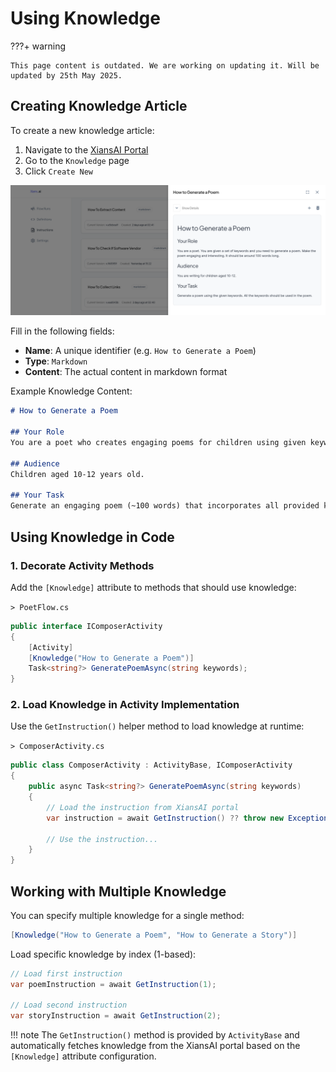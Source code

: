 # Using Knowledge

???+ warning

    This page content is outdated. We are working on updating it. Will be updated by 25th May 2025.
    
## Creating Knowledge Article

To create a new knowledge article:

1. Navigate to the [XiansAI Portal](https://xians.ai)
2. Go to the `Knowledge` page
3. Click `Create New`

![Create New Knowledge](../images/poem-instruction.png)

Fill in the following fields:

- **Name**: A unique identifier (e.g. `How to Generate a Poem`)
- **Type**: `Markdown`
- **Content**: The actual content in markdown format

Example Knowledge Content:

```markdown
# How to Generate a Poem

## Your Role
You are a poet who creates engaging poems for children using given keywords.

## Audience
Children aged 10-12 years old.

## Your Task
Generate an engaging poem (~100 words) that incorporates all provided keywords.
```

## Using Knowledge in Code

### 1. Decorate Activity Methods

Add the `[Knowledge]` attribute to methods that should use knowledge:

`> PoetFlow.cs`

```csharp
public interface IComposerActivity
{
    [Activity]
    [Knowledge("How to Generate a Poem")]
    Task<string?> GeneratePoemAsync(string keywords);
}
```

### 2. Load Knowledge in Activity Implementation

Use the `GetInstruction()` helper method to load knowledge at runtime:

`> ComposerActivity.cs`

```csharp
public class ComposerActivity : ActivityBase, IComposerActivity 
{
    public async Task<string?> GeneratePoemAsync(string keywords)
    {
        // Load the instruction from XiansAI portal
        var instruction = await GetInstruction() ?? throw new Exception("Instruction not found");
        
        // Use the instruction...
    }
}
```

## Working with Multiple Knowledge

You can specify multiple knowledge for a single method:

```csharp
[Knowledge("How to Generate a Poem", "How to Generate a Story")]
```

Load specific knowledge by index (1-based):

```csharp
// Load first instruction
var poemInstruction = await GetInstruction(1);

// Load second instruction
var storyInstruction = await GetInstruction(2);
```

!!! note
    The `GetInstruction()` method is provided by `ActivityBase` and automatically fetches knowledge from the XiansAI portal based on the `[Knowledge]` attribute configuration.
